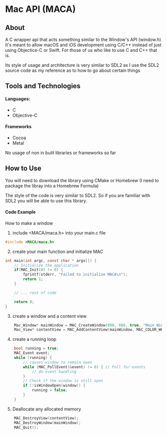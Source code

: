 # Mac API (MACA)

## About

A C wrapper api that acts something similar to the Window's API (window.h)
It's meant to allow macOS and iOS development using C/C++ instead of just using Objectice-C or Swift.
For those of us who like to use C and C++ that is.

Its style of usage and architecture is very similar to SDL2 as I use the SDL2 source code
as my reference as to how to go about certain things

## Tools and Technologies

#### Languages:

* C
* Objective-C

#### Frameworks

* Cocoa
* Metal

No usage of non in built libraries or frameworks so far
    
## How to Use

You will need to download the library using CMake or Homebrew
(I need to package the libray into a Homebrew Formula)

The style of the code is very similar to SDL2. 
So if you are familiar with SDL2 you will be able to use this library.

#### Code Example

How to make a window

1. include <MACA/maca.h> into your main.c file

```C
#include <MACA/maca.h>
```

2. create your main function and initialize MAC

```C
int main(int argc, const char * argv[]) {
    // Initialize the application
    if(MAC_Init(0) != 0) {
        fprintf(stderr, "Failed to initialize MACA\n");
        return 1;
    }

    // ... rest of code

    return 0;
}
```

3. create a window and a content view

```C
    Mac_Window* mainWindow = MAC_CreateWindow(800, 600, true, "Main Window", 0);
    Mac_View* contentView = MAC_AddContentView(mainWindow, MAC_COLOR_WHITE, MAC_VIEW_TYPE_NORMAL, NULL);

```

4. create a running loop 

```C
    bool running = true;
    MAC_Event event;
    while (running) {
        // causes window to remain open
        while (MAC_PollEvent(&event) != 0) { // Poll for events
            // do event handling
        }
        // Check if the window is still open
        if (!isWindowOpen(window)) {
            running = false;
        }
    }
```

5. Deallocate any allocated memory 

```C
    MAC_DestroyView(contentView);
    MAC_DestroyWindow(mainWindow);
    MAC_Quit();
```